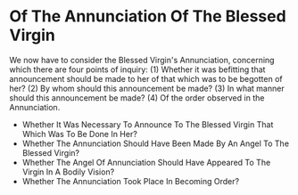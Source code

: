 # Of The Annunciation Of The Blessed Virgin

We now have to consider the Blessed Virgin's Annunciation, concerning which there are four points of inquiry:
(1) Whether it was befitting that announcement should be made to her of that which was to be begotten of her?
(2) By whom should this announcement be made?
(3) In what manner should this announcement be made?
(4) Of the order observed in the Annunciation.

* Whether It Was Necessary To Announce To The Blessed Virgin That Which Was To Be Done In Her?
* Whether The Annunciation Should Have Been Made By An Angel To The Blessed Virgin?
* Whether The Angel Of Annunciation Should Have Appeared To The Virgin In A Bodily Vision?
* Whether The Annunciation Took Place In Becoming Order?